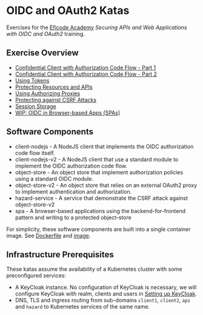 # OIDC and OAuth2 Katas

Exercises for the [Eficode Academy](https://www.eficode.com/academy) *Securing APIs and Web Applications with OIDC and OAuth2* training.

## Exercise Overview

- [Confidential Client with Authorization Code Flow - Part 1](confidential-client-auth-code-flow.md)
- [Confidential Client with Authorization Code Flow - Part 2](confidential-client-auth-code-flow2.md)
- [Using Tokens](using-tokens.md)
- [Protecting Resources and APIs](protecting-apis.md)
- [Using Authorizing Proxies](authorizing-proxy.md)
- [Protecting against CSRF Attacks](csrf-attacks.md)
- [Session Storage](session-storage.md)
- [WIP: OIDC in Browser-based Apps (SPAs)](oidc-in-spas.md)

## Software Components

- client-nodejs - A NodeJS client that implements the OIDC authorization code flow itself.
- client-nodejs-v2 - A NodeJS client that use a standard module to implement the OIDC authorization code flow.
- object-store - An object store that implement authorization policies using a standard OIDC module.
- object-store-v2 - An object store that relies on an external OAuth2 proxy to implement authentication and authorization.
- hazard-service - A service that demonstrate the CSRF attack against object-store-v2
- spa - A browser-based applications using the backend-for-frontend pattern and writing to a protected object-store

For simplicity, these software components are built into a single
container image. See [Dockerfile](ci/Dockerfile) and
[image](https://hub.docker.com/repository/docker/praqma/oidc-oauth2-katas-client).

## Infrastructure Prerequisites

These katas assume the availability of a Kubernetes cluster with some preconfigured services:

- A KeyCloak instance. No configuration of KeyCloak is necessary, we
  will configure KeyCloak with realm, clients and users in [Setting up
  KeyCloak](setting-up-keycloak.md).
- DNS, TLS and ingress routing from sub-domains `client1`, `client2`,
  `api` and `hazard` to Kubernetes services of the same name.